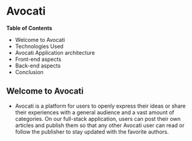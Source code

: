# Avocati
**Table of Contents** 

* Welcome to Avocati
* Technologies Used
* Avocati Application architecture
* Front-end aspects
* Back-end aspects
* Conclusion

## Welcome to Avocati
* Avocati is a platform for users to openly express their ideas or share their experiences with a general audience and a vast amount of categories. On our full-stack application, users can post their own articles and publish them so that any other Avocati user can read or follow the publisher to stay updated with the favorite authors.


